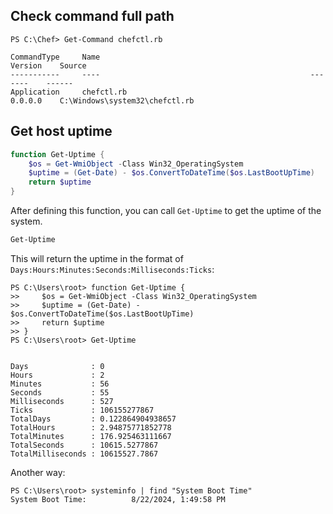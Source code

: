 ## Check command full path

```
PS C:\Chef> Get-Command chefctl.rb

CommandType     Name                                               Version    Source
-----------     ----                                               -------    ------
Application     chefctl.rb                                         0.0.0.0    C:\Windows\system32\chefctl.rb
```

## Get host uptime


```powershell
function Get-Uptime {
    $os = Get-WmiObject -Class Win32_OperatingSystem
    $uptime = (Get-Date) - $os.ConvertToDateTime($os.LastBootUpTime)
    return $uptime
}
```

After defining this function, you can call `Get-Uptime` to get the uptime of the system.

```powershell
Get-Uptime
```

This will return the uptime in the format of `Days:Hours:Minutes:Seconds:Milliseconds:Ticks`:

```
PS C:\Users\root> function Get-Uptime {
>>     $os = Get-WmiObject -Class Win32_OperatingSystem
>>     $uptime = (Get-Date) - $os.ConvertToDateTime($os.LastBootUpTime)
>>     return $uptime
>> }
PS C:\Users\root> Get-Uptime


Days              : 0
Hours             : 2
Minutes           : 56
Seconds           : 55
Milliseconds      : 527
Ticks             : 106155277867
TotalDays         : 0.122864904938657
TotalHours        : 2.94875771852778
TotalMinutes      : 176.925463111667
TotalSeconds      : 10615.5277867
TotalMilliseconds : 10615527.7867
```

Another way:

```
PS C:\Users\root> systeminfo | find "System Boot Time"
System Boot Time:          8/22/2024, 1:49:58 PM
```
